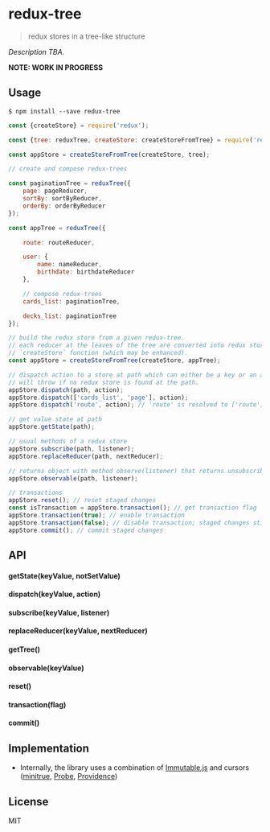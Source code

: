 # redux-tree

> redux stores in a tree-like structure 

*Description TBA.*

**NOTE: WORK IN PROGRESS**

## Usage

```
$ npm install --save redux-tree
```

```js
const {createStore} = require('redux');

const {tree: reduxTree, createStore: createStoreFromTree} = require('redux-tree');

const appStore = createStoreFromTree(createStore, tree);

// create and compose redux-trees

const paginationTree = reduxTree({
    page: pageReducer,
    sortBy: sortByReducer,
    orderBy: orderByReducer
});

const appTree = reduxTree({

    route: routeReducer,

    user: {
        name: nameReducer,
        birthdate: birthdateReducer
    },

    // compose redux-trees
    cards_list: paginationTree,

    decks_list: paginationTree
});

// build the redux store from a given redux-tree.
// each reducer at the leaves of the tree are converted into redux stores via the given
// `createStore` function (which may be enhanced).
const appStore = createStoreFromTree(createStore, appTree);

// dispatch action to a store at path which can either be a key or an array of keys.
// will throw if no redux store is found at the path.
appStore.dispatch(path, action);
appStore.dispatch(['cards_list', 'page'], action);
appStore.dispatch('route', action); // 'route' is resolved to ['route']

// get value state at path
appStore.getState(path);

// usual methods of a redux store
appStore.subscribe(path, listener);
appStore.replaceReducer(path, nextReducer);

// returns object with method observe(listener) that returns unsubscribe()
appStore.observable(path, listener);

// transactions
appStore.reset(); // reset staged changes
const isTransaction = appStore.transaction(); // get transaction flag
appStore.transaction(true); // enable transaction
appStore.transaction(false); // disable transaction; staged changes still persist
appStore.commit(); // commit staged changes

```

## API

#### getState(keyValue, notSetValue)

#### dispatch(keyValue, action)

#### subscribe(keyValue, listener)

#### replaceReducer(keyValue, nextReducer)

#### getTree()

#### observable(keyValue)

#### reset()

#### transaction(flag)

#### commit()

## Implementation

- Internally, the library uses a combination of [Immutable.js](https://github.com/facebook/immutable-js) and cursors ([minitrue](https://github.com/dashed/minitrue), [Probe](https://github.com/dashed/probe), [Providence](https://github.com/dashed/providence))

## License

MIT

